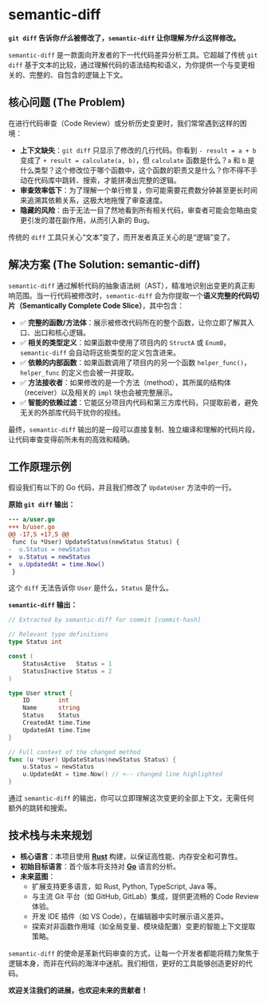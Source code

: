 # semantic-diff

**`git diff` 告诉你*什么*被修改了，`semantic-diff` 让你理解*为什么*这样修改。**

`semantic-diff` 是一款面向开发者的下一代代码差异分析工具。它超越了传统 `git diff` 基于文本的比较，通过理解代码的语法结构和语义，为你提供一个与变更相关的、完整的、自包含的逻辑上下文。

## 核心问题 (The Problem)

在进行代码审查（Code Review）或分析历史变更时，我们常常遇到这样的困境：

  * **上下文缺失**：`git diff` 只显示了修改的几行代码。你看到 `- result = a + b` 变成了 `+ result = calculate(a, b)`，但 `calculate` 函数是什么？`a` 和 `b` 是什么类型？这个修改位于哪个函数中，这个函数的职责又是什么？你不得不手动在代码库中跳转、搜索，才能拼凑出完整的逻辑。
  * **审查效率低下**：为了理解一个单行修复，你可能需要花费数分钟甚至更长时间来追溯其依赖关系，这极大地拖慢了审查速度。
  * **隐藏的风险**：由于无法一目了然地看到所有相关代码，审查者可能会忽略由变更引发的潜在副作用，从而引入新的 Bug。

传统的 `diff` 工具只关心“文本”变了，而开发者真正关心的是“逻辑”变了。

## 解决方案 (The Solution: semantic-diff)

`semantic-diff` 通过解析代码的抽象语法树（AST），精准地识别出变更的真正影响范围。当一行代码被修改时，`semantic-diff` 会为你提取一个**语义完整的代码切片（Semantically Complete Code Slice）**，其中包含：

  * ✅ **完整的函数/方法体**：展示被修改代码所在的整个函数，让你立即了解其入口、出口和核心逻辑。
  * ✅ **相关的类型定义**：如果函数中使用了项目内的 `StructA` 或 `EnumB`，`semantic-diff` 会自动将这些类型的定义包含进来。
  * ✅ **依赖的内部函数**：如果函数调用了项目内的另一个函数 `helper_func()`，`helper_func` 的定义也会被一并提取。
  * ✅ **方法接收者**：如果修改的是一个方法（method），其所属的结构体（receiver）以及相关的 `impl` 块也会被完整展示。
  * ✅ **智能的依赖过滤**：它能区分项目内代码和第三方库代码，只提取前者，避免无关的外部库代码干扰你的视线。

最终，`semantic-diff` 输出的是一段可以直接复制、独立编译和理解的代码片段，让代码审查变得前所未有的高效和精确。

## 工作原理示例

假设我们有以下的 Go 代码，并且我们修改了 `UpdateUser` 方法中的一行。

**原始 `git diff` 输出：**

```diff
--- a/user.go
+++ b/user.go
@@ -17,5 +17,5 @@
 func (u *User) UpdateStatus(newStatus Status) {
-  u.Status = newStatus
+  u.Status = newStatus
+  u.UpdatedAt = time.Now()
 }
```

这个 `diff` 无法告诉你 `User` 是什么，`Status` 是什么。

**`semantic-diff` 输出：**

```go
// Extracted by semantic-diff for commit [commit-hash]

// Relevant type definitions
type Status int

const (
    StatusActive   Status = 1
    StatusInactive Status = 2
)

type User struct {
    ID        int
    Name      string
    Status    Status
    CreatedAt time.Time
    UpdatedAt time.Time
}

// Full context of the changed method
func (u *User) UpdateStatus(newStatus Status) {
    u.Status = newStatus
    u.UpdatedAt = time.Now() // <-- changed line highlighted
}
```

通过 `semantic-diff` 的输出，你可以立即理解这次变更的全部上下文，无需任何额外的跳转和搜索。

## 技术栈与未来规划

  * **核心语言**：本项目使用 [**Rust**](https://www.rust-lang.org/) 构建，以保证高性能、内存安全和可靠性。
  * **初始目标语言**：首个版本将支持对 [**Go**](https://go.dev/) 语言的分析。
  * **未来蓝图**：
      * 扩展支持更多语言，如 Rust, Python, TypeScript, Java 等。
      * 与主流 Git 平台（如 GitHub, GitLab）集成，提供更流畅的 Code Review 体验。
      * 开发 IDE 插件（如 VS Code），在编辑器中实时展示语义差异。
      * 探索对非函数作用域（如全局变量、模块级配置）变更的智能上下文提取策略。

`semantic-diff` 的使命是革新代码审查的方式，让每一个开发者都能将精力聚焦于逻辑本身，而非在代码的海洋中迷航。我们相信，更好的工具能够创造更好的代码。

**欢迎关注我们的进展，也欢迎未来的贡献者！**